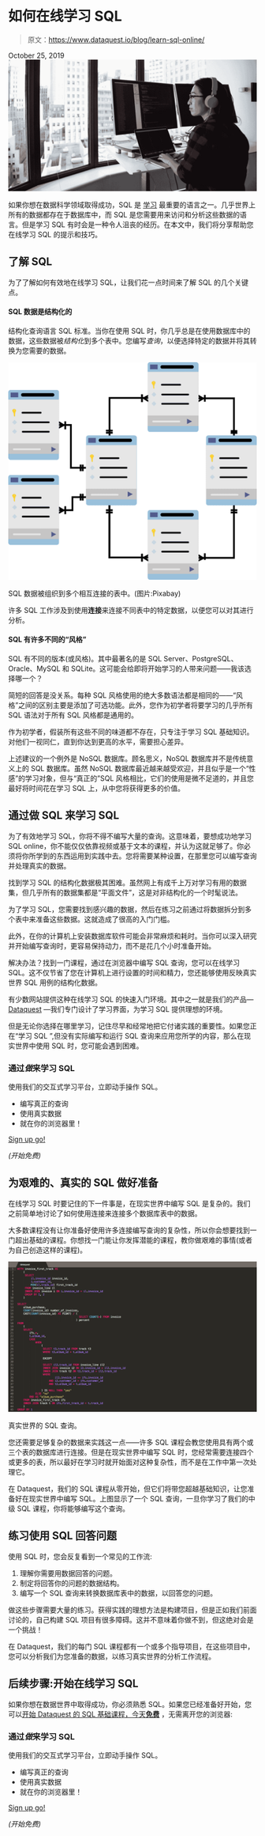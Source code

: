 # 如何在线学习 SQL

> 原文：<https://www.dataquest.io/blog/learn-sql-online/>

October 25, 2019![adult woman coding](img/cdc2e6b785b61b9ff60af5f1248ea603.png)

如果你想在数据科学领域取得成功，SQL 是 [<u>学习</u>](https://www.dataquest.io/blog/why-sql-is-the-most-important-language-to-learn/) 最重要的语言之一。几乎世界上所有的数据都存在于数据库中，而 SQL 是您需要用来访问和分析这些数据的语言。但是学习 SQL 有时会是一种令人沮丧的经历。在本文中，我们将分享帮助您在线学习 SQL 的提示和技巧。

## 了解 SQL

为了了解如何有效地在线学习 SQL，让我们花一点时间来了解 SQL 的几个关键点。

#### SQL 数据是结构化的

结构化查询语言 SQL 标准。当你在使用 SQL 时，你几乎总是在使用数据库中的数据，这些数据被*结构化*到多个表中。您编写*查询*，以便选择特定的数据并将其转换为您需要的数据。

![Illustration of a database schema diagram](img/9b48aa4f2a71fcf7ff7c7973c0a6873b.png "sql-database-schema-1895779_1280")

SQL 数据被组织到多个相互连接的表中。(图片:Pixabay)

许多 SQL 工作涉及到使用**连接**来连接不同表中的特定数据，以便您可以对其进行分析。

#### SQL 有许多不同的“风格”

SQL 有不同的版本(或风格)。其中最著名的是 SQL Server、PostgreSQL、Oracle、MySQL 和 SQLite。这可能会给即将开始学习的人带来问题——我该选择哪一个？

简短的回答是没关系。每种 SQL 风格使用的绝大多数语法都是相同的——“风格”之间的区别主要是添加了可选功能。此外，您作为初学者将要学习的几乎所有 SQL 语法对于所有 SQL 风格都是通用的。

作为初学者，假装所有这些不同的味道都不存在，只专注于学习 SQL 基础知识。对他们一视同仁，直到你达到更高的水平，需要担心差异。

上述建议的一个例外是 NoSQL 数据库。顾名思义，NoSQL 数据库并不是传统意义上的 SQL 数据库。虽然 NoSQL 数据库最近越来越受欢迎，并且似乎是一个“性感”的学习对象，但与“真正的”SQL 风格相比，它们的使用是微不足道的，并且您最好将时间花在学习 SQL 上，从中您将获得更多的价值。

## 通过做 SQL 来学习 SQL

为了有效地学习 SQL，你将不得不编写大量的查询。这意味着，要想成功地学习 SQL online，你不能仅仅依靠视频或基于文本的课程，并认为这就足够了。你必须将你所学到的东西运用到实践中去。您将需要某种设置，在那里您可以编写查询并处理真实的数据。

找到学习 SQL 的结构化数据极其困难。虽然网上有成千上万对学习有用的数据集，但几乎所有的数据集都是“平面文件”，这是对非结构化的一个时髦说法。

为了学习 SQL，您需要找到感兴趣的数据，然后在练习之前通过将数据拆分到多个表中来准备这些数据。这就造成了很高的入门门槛。

此外，在你的计算机上安装数据库软件可能会非常麻烦和耗时。当你可以深入研究并开始编写查询时，更容易保持动力，而不是花几个小时准备开始。

解决办法？找到一门课程，通过在浏览器中编写 SQL 查询，您可以在线学习 SQL。这不仅节省了您在计算机上进行设置的时间和精力，您还能够使用反映真实世界 SQL 用例的结构化数据。

有少数网站提供这种在线学习 SQL 的快速入门环境。其中之一就是我们的产品— [<u>Dataquest</u>](https://www.dataquest.io/) —我们专门设计了学习界面，为学习 SQL 提供理想的环境。

但是无论你选择在哪里学习，记住尽早和经常地把它付诸实践的重要性。如果您正在“学习 SQL ”,但没有实际编写和运行 SQL 查询来应用您所学的内容，那么在现实世界中使用 SQL 时，您可能会遇到困难。

### 通过*做*来学习 SQL

使用我们的交互式学习平台，立即动手操作 SQL。

*   编写真正的查询
*   使用真实数据
*   就在你的浏览器里！

[Sign up go!](https://app.dataquest.io/signup)

*(开始免费)*

## 为艰难的、真实的 SQL 做好准备

在线学习 SQL 时要记住的下一件事是，在现实世界中编写 SQL 是复杂的。我们之前简单地讨论了如何使用连接来连接多个数据库表中的数据。

大多数课程没有让你准备好使用许多连接编写查询的复杂性，所以你会想要找到一门超出基础的课程。你想找一门能让你发挥潜能的课程，教你做艰难的事情(或者为自己创造这样的课程)。

![a complex SQL query](img/1392476e89378a48e6c3040d9a93cee4.png "dataquest_sql")

真实世界的 SQL 查询。

您还需要足够复杂的数据来实践这一点——许多 SQL 课程会教您使用具有两个或三个表的数据库进行连接。但是在现实世界中编写 SQL 时，您经常需要连接四个或更多的表，所以最好在学习时就开始面对这种复杂性，而不是在工作中第一次处理它。

在 Dataquest，我们的 SQL 课程从零开始，但它们将带您超越基础知识，让您准备好在现实世界中编写 SQL。上图显示了一个 SQL 查询，一旦你学习了我们的中级 SQL 课程，你将能够编写这个查询。

## 练习使用 SQL 回答问题

使用 SQL 时，您会反复看到一个常见的工作流:

1.  理解你需要用数据回答的问题。
2.  制定将回答你的问题的数据结构。
3.  编写一个 SQL 查询来转换数据库表中的数据，以回答您的问题。

做这些步骤需要大量的练习。获得实践的理想方法是构建项目，但是正如我们前面讨论的，自己构建 SQL 项目有很多障碍。这并不意味着你做不到，但这绝对会是一个挑战！

在 Dataquest，我们的每门 SQL 课程都有一个或多个指导项目，在这些项目中，您可以分析我们为您准备的数据，以练习真实世界的分析工作流程。

## 后续步骤:开始在线学习 SQL

如果你想在数据世界中取得成功，你必须熟悉 SQL。如果您已经准备好开始，您可以[开始 Dataquest 的 SQL 基础课程，今天**免费**](https://app.dataquest.io/signup?lesson=252&source=https://www.dataquest.io/blog/learn-sql-online/) ，无需离开您的浏览器:

### 通过*做*来学习 SQL

使用我们的交互式学习平台，立即动手操作 SQL。

*   编写真正的查询
*   使用真实数据
*   就在你的浏览器里！

[Sign up go!](https://app.dataquest.io/signup)

*(开始免费)*